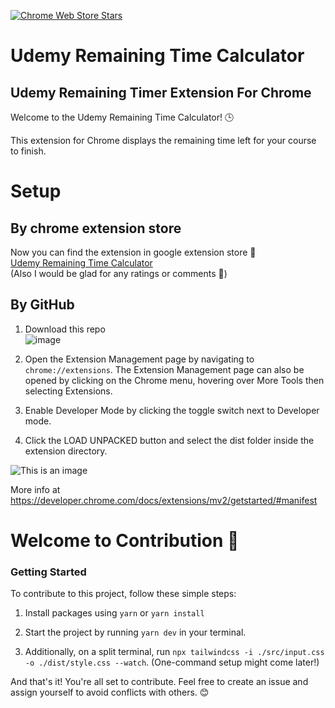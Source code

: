[![Chrome Web Store Stars](https://img.shields.io/chrome-web-store/stars/klpecghaflmikhifcnphellhoacmnibg)](https://chromewebstore.google.com/detail/klpecghaflmikhifcnphellhoacmnibg)

# Udemy Remaining Time Calculator

## Udemy Remaining Timer Extension For Chrome

Welcome to the Udemy Remaining Time Calculator! 🕒

This extension for Chrome displays the remaining time left for your course to finish. 

# Setup

## By chrome extension store
Now you can find the extension in google extension store 🙂  
[Udemy Remaining Time Calculator](https://chromewebstore.google.com/detail/klpecghaflmikhifcnphellhoacmnibg)  
(Also I would be glad for any ratings or comments 🙂)

## By GitHub
1. Download this repo  
![image](https://user-images.githubusercontent.com/35309972/196002502-79932428-d045-4110-ba01-1f09f5666499.png)

2. Open the Extension Management page by navigating to `chrome://extensions`. The Extension Management page can also be opened by clicking on the Chrome menu, hovering over More Tools then selecting Extensions.  
3. Enable Developer Mode by clicking the toggle switch next to Developer mode.  
4. Click the LOAD UNPACKED button and select the dist folder inside the extension directory.  

![This is an image](https://wd.imgix.net/image/BrQidfK9jaQyIHwdw91aVpkPiib2/iYdLKFsJ1KSVGLhbLRvS.png?auto=format&w=650)

More info at https://developer.chrome.com/docs/extensions/mv2/getstarted/#manifest


# Welcome to Contribution 🎉

### Getting Started
To contribute to this project, follow these simple steps:

1. Install packages using `yarn` or `yarn install`
   
2. Start the project by running `yarn dev` in your terminal.

3. Additionally, on a split terminal, run `npx tailwindcss -i ./src/input.css -o ./dist/style.css --watch`. (One-command setup might come later!)

And that's it! You're all set to contribute. Feel free to create an issue and assign yourself to avoid conflicts with others. 😊
